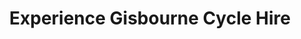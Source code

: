 ---
title: "Experience Gisbourne Cycle Hire"
url: /gisborne/experience-gisbourne-cycle-hire/
shop: storage rental
---